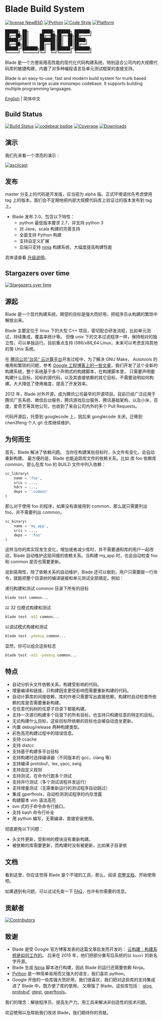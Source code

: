 # Blade Build System

[![license NewBSD](https://img.shields.io/badge/License-NewBSD-yellow.svg)](COPYING)
[![Python](https://img.shields.io/badge/language-python2,3-blue.svg)](https://www.python.org/)
[![Code Style](https://img.shields.io/badge/code%20style-google-blue.svg)](https://google.github.io/styleguide/pyguide.html)
[![Platform](https://img.shields.io/badge/platform-linux%20%7C%20macos-lightgrey.svg)](doc/zh_CN/prerequisites.md)

```text
██████╗ ██╗      █████╗ ██████╗ ███████╗
██╔══██╗██║     ██╔══██╗██╔══██╗██╔════╝
██████╔╝██║     ███████║██║  ██║█████╗
██╔══██╗██║     ██╔══██║██║  ██║██╔══╝
██████╔╝███████╗██║  ██║██████╔╝███████╗
╚═════╝ ╚══════╝╚═╝  ╚═╝╚═════╝ ╚══════╝
```

Blade 是一个方便易用高性能的现代化代码构建系统，特别适合公司内的大规模代码库的敏捷构建，内置了对多种编程语言及单元测试框架的直接支持。

Blade is an easy-to-use, fast and modern build system for trunk based development in large scale monorepo codebase. It supports building multiple programming languages.

[English](README.md) | 简体中文

## Build Status

[![Build Status](https://travis-ci.org/chen3feng/blade-build.svg?branch=master)](https://travis-ci.org/chen3feng/blade-build)
[![codebeat badge](https://codebeat.co/badges/e0d861b7-47cc-4023-9784-7d54246a3576)](https://codebeat.co/projects/github-com-chen3feng-blade-build-master)
[![Coverage](https://coveralls.io/repos/chen3feng/blade-build/badge.svg?branch=master)](https://coveralls.io/github/chen3feng/blade-build)
[![Downloads](https://img.shields.io/github/downloads/chen3feng/blade-build/total.svg)](https://github.com/chen3feng/blade-build/releases)

## 演示

我们先来看一个漂亮的演示：

[![asciicast](https://asciinema.org/a/o9uQ2uia4OVqghXUid7XSNjv1.svg)](https://asciinema.org/a/o9uQ2uia4OVqghXUid7XSNjv1)

## 发布

master 分支上的代码是开发版，应当视为 alpha 版。正式环境请优先考虑使用 tag 上的版本。我们会不定期地把内部大规模代码库上验证过的版本发布到 tag 上。

* Blade 发布 2.0，包含以下特性：
  * python 最低版本要求 2.7，并支持 python 3
  * 对 Java，scala 构建的完善支持
  * 全面支持 Python 构建
  * 支持自定义扩展
  * 后端只支持 [ninja](doc/zh_CN/config.md#global_config) 构建系统，大幅度提高构建性能

具体请查看 [升级说明](doc/zh_CN/upgrade-to-v2.md)。

## Stargazers over time

[![Stargazers over time](https://starchart.cc/chen3feng/blade-build.svg)](https://starchart.cc/chen3feng/blade-build)

## 源起

Blade 是一个现代构建系统，期望的目标是强大而好用，把程序员从构建的繁琐中解放出来。

Blade 主要定位于 linux 下的大型 C++ 项目，密切配合研发流程，比如单元测试，持续集成，覆盖率统计等。
但像 unix 下的文本过滤程序一样，保持相对的独立性，可以单独运行。目前重点支持 i386/x86_64 Linux，未来可以考虑支持其他的类 Unix 系统。

在 [腾讯公司“台风” 云计算平台](http://storage.it168.com/a2011/1203/1283/000001283196.shtml)开发过程中，为了解决 GNU Make，
Autotools 的难用和繁琐的问题，参考 [Google 工程博客上的一些文章](http://google-engtools.blogspot.hk/2011/08/build-in-cloud-how-build-system-works.html)，我们开发了这个全新的构建系统，整个系统基于多个声明式的构建脚本，在构建脚本里，
只需要声明要构建什么目标，目标的源代码，以及其直接依赖的其它目标，不需要说明如何构建。大大降低了使用难度，提高了开发效率。

2012 年，Blade 对外开源，成为腾讯公司最早的开源项目。目前已经广泛应用于腾讯广告系统、微信后台服务、腾讯游戏后台服务、腾讯基础架构，以及小米，百度，爱奇艺等其他公司，也收到了来自公司内外的多个 Pull Requests。

代码开源后，托管到 googlecode 上，因后来 googlecode 关闭，迁移到 chen3feng 个人 git 仓库继续维护。

## 为何而生

首先，Blade 解决了依赖问题。
当你在构建某些目标时，头文件有变化，会自动重新构建。
最方便的是，Blade 也能追踪库文件的依赖关系。比如
库 foo 依赖库 common，那么在库 foo 的 BUILD 文件中列入依赖：

```python
cc_library(
    name = 'foo',
    srcs = ...,
    hdrs = ...,
    deps = ':common'
)
```

那么对于使用 foo 的程序，如果没有直接用到 common，那么就只需要列出 foo，并不需要列出 common。

```python
cc_binary(
    name = 'my_app',
    srcs = ...,
    deps = ':foo'
)
```

这样当你的库实现发生变化，增加或者减少库时，并不需要通知库的用户一起改动，Blade 自动维护这层间接的依赖关系。当构建 my_app 时，也会自动检查 foo 和 common 是否也需要更新。

说到易用性，除了依赖关系的自动维护，Blade 还可以做到，用户只需要敲一行命令，就能把整个目录树的编译链接和单元测试全部搞定。例如：

递归构建和测试 common 目录下所有的目标

```bash
blade test common...
```

以 32 位模式构建和测试

```bash
blade test -m32 common...
```

以调试模式构建和测试

```bash
blade test -pdebug common...
```

显然，你可以组合这些标志

```bash
blade test -m32 -pdebug common...
```

## 特点

* 自动分析头文件依赖关系，构建受影响的代码。
* 增量编译和链接，只构建因变更受影响而需要重新构建的代码。
* 自动计算库的间接依赖，库的作者只需要写出直接依赖，构建时自动检查所依赖的库是否需要重新构建。
* 在任意代码树的任意子目录下都能构建。
* 支持一次递归构建多个目录下的所有目标，也支持只构建任意的特定的目标。
* 无论构建什么目标，这些目标所依赖的目标也会被自动连坐更新。
* 内置 debug/release 两种构建类型。
* 彩色高亮构建过程中的错误信息。
* 支持 ccache
* 支持 distcc
* 支持基于构建多平台目标
* 支持构建时选择编译器（不同版本的 gcc，clang 等）
* 支持编译 protobuf，lex, yacc, swig
* 支持自定义规则
* 支持测试，在命令行跑多个测试
* 支持并行测试（多个测试进程并发运行）
* 支持增量测试（无需重新运行的测试程序自动跳过）
* 集成 gperftools，自动检测测试程序的内存泄露
* 构建脚本 vim 语法高亮
* svn 式的子命令命令行接口。
* 支持 bash 命令行补全
* 用 python 编写，无需编译，直接安装使用。

彻底避免以下问题：

* 头文件更新，受影响的模块没有重新构建。
* 被依赖的库需要更新，而构建时没有被更新，比如某子目录依

## 文档

看到这里，你应该觉得 Blade 是个不错的工具，那么，阅读 [完整文档](doc/zh_CN/README.md)，开始使用吧。

如果遇到有问题，可以试试先查一下 [FAQ](doc/zh_CN/FAQ.md)，也许有你需要的信息。

## 贡献者

[![Contributors](https://contrib.rocks/image?repo=chen3feng/blade-build)](https://github.com/chen3feng/blade-build/graphs/contributors)

## 致谢

* Blade 是受 Google 官方博客发表的这篇文章启发而开发的：
  [云构建：构建系统是如何工作的](http://google-engtools.blogspot.hk/2011/08/build-in-cloud-how-build-system-works.html)。
  后来在 2015 年，他们把部分重写后系统的以 `bazel` 的新名字开源。
* Blade 生成 [Ninja](https://ninja-build.org/) 脚本进行构建，因此 Blade 的运行还需要依赖 Ninja。
* [Python](http://www.python.org) 是一种简单易用而又强大的语言，我们喜欢 python。
* Google 开放的一些库强大而好用，我们很喜欢，我们把对这些库的支持集成进了 Blade 中，既方便了库的使用，
又增强了 Blade，这些库包括：
  [glog](http://code.google.com/p/google-glog/),
  [protobuf](http://code.google.com/p/protobuf/),
  [gtest](http://code.google.com/p/googletest/),
  [gperftools](http://code.google.com/p/gperftools/)。

我们的理念：解放程序员，提高生产力。用工具来解决非创造性的技术问题。

欢迎使用以及帮助我们改进 Blade，我们期待你的贡献。

